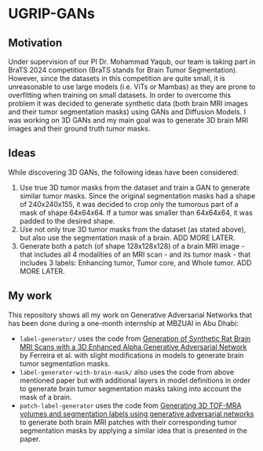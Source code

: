 # UGRIP-GANs
## Motivation
Under supervision of our PI Dr. Mohammad Yaqub, our team is taking part in BraTS 2024 competition (BraTS stands for Brain Tumor Segmentation). However, since the datasets in this competition are quite small, it is unreasonable to use large models (i.e. ViTs or Mambas) as they are prone to overfitting when training on small datasets. In order to overcome this problem it was decided to generate synthetic data (both brain MRI images and their tumor segmentation masks) using GANs and Diffusion Models. I was working on 3D GANs and my main goal was to generate 3D brain MRI images and their ground truth tumor masks.

## Ideas
While discovering 3D GANs, the following ideas have been considered:
1. Use true 3D tumor masks from the dataset and train a GAN to generate similar tumor masks. Since the original segmentation masks had a shape of 240x240x155, it was decided to crop only the tumorous part of a mask of shape 64x64x64. If a tumor was smaller than 64x64x64, it was padded to the desired shape.
2. Use not only true 3D tumor masks from the dataset (as stated above), but also use the segmentation mask of a brain. ADD MORE LATER.
3. Generate both a patch (of shape 128x128x128) of a brain MRI image - that includes all 4 modalities of an MRI scan - and its tumor mask - that includes 3 labels: Enhancing tumor, Tumor core, and Whole tumor. ADD MORE LATER.

## My work
This repository shows all my work on Generative Adversarial Networks that has been done during a one-month internship at MBZUAI in Abu Dhabi:
- `label-generator/` uses the code from <a href="https://doi.org/10.3390/app12104844">Generation of Synthetic Rat Brain MRI Scans with a 3D Enhanced Alpha Generative Adversarial Network</a> by Ferreira et al. with slight modifications in models to generate brain tumor segmentation masks.
- `label-generator-with-brain-mask/` also uses the code from above mentioned paper but with additional layers in model definitions in order to generate brain tumor segmentation masks taking into account the mask of a brain.
- `patch-label-generator` uses the code from <a href="https://doi.org/10.1016/j.media.2022.102396">Generating 3D TOF-MRA volumes and segmentation labels using generative adversarial networks</a> to generate both brain MRI patches with their corresponding tumor segmentation masks by applying a similar idea that is presented in the paper.
